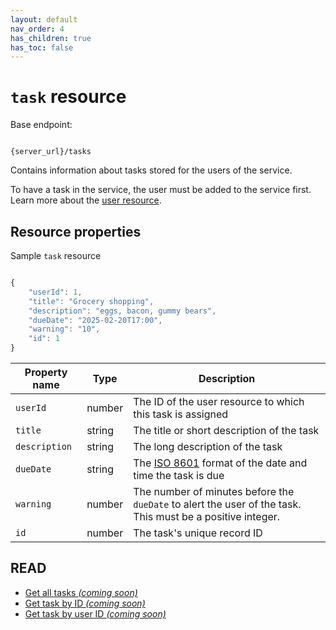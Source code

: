 ```yaml
---
layout: default
nav_order: 4
has_children: true
has_toc: false
---
```


# `task` resource

Base endpoint:

```shell

{server_url}/tasks
```

Contains information about tasks stored for the users of the service.

To have a task in the service, the user must be added to
the service first. Learn more about the [user resource](user.md).

## Resource properties

Sample `task` resource

```js

{
    "userId": 1,
    "title": "Grocery shopping",
    "description": "eggs, bacon, gummy bears",
    "dueDate": "2025-02-20T17:00",
    "warning": "10",
    "id": 1
}
```

| Property name | Type | Description |
| ------------- | ----------- | ----------- |
| `userId` | number | The ID of the user resource to which this task is assigned |
| `title` | string | The title or short description of the task |
| `description` | string | The long description of the task|
| `dueDate` | string | The [ISO 8601](https://en.wikipedia.org/wiki/ISO_8601) format of the date and time the task is due |
| `warning` | number | The number of minutes before the `dueDate` to alert the user of the task. This must be a positive integer.|
| `id` | number | The task's unique record ID |

## READ

* [Get all tasks _(coming soon)_](#resource-properties)
* [Get task by ID _(coming soon)_](#resource-properties)
* [Get task by user ID _(coming soon)_](#resource-properties)
